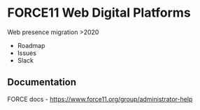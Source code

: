 # FORCE11 Web Digital Platforms

Web presence migration >2020

  - Roadmap
  - Issues
  - Slack

## Documentation

FORCE docs - https://www.force11.org/group/administrator-help
